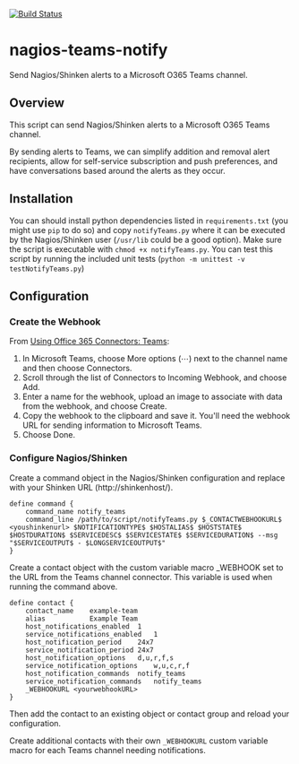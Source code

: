 [![Build Status](https://travis-ci.org/jbguillois/nagios-teams-notify.svg?branch=master)](https://travis-ci.org/jbguillois/nagios-teams-notify)

# nagios-teams-notify
Send Nagios/Shinken alerts to a Microsoft O365 Teams channel.

## Overview

This script can send Nagios/Shinken alerts to a Microsoft O365 Teams channel.

By sending alerts to Teams, we can simplify addition and removal alert recipients, allow for self-service subscription and push preferences, and have conversations based around the alerts as they occur.

## Installation

You can should install python dependencies listed in `requirements.txt` (you might use `pip` to do so) and copy `notifyTeams.py` where it can be executed by the Nagios/Shinken user (`/usr/lib` could be a good option). Make sure the script is  executable with `chmod +x notifyTeams.py`.
You can test this script by running the included unit tests (`python -m unittest -v testNotifyTeams.py`) 

## Configuration

### Create the Webhook

From [Using Office 365 Connectors: Teams](https://docs.microsoft.com/en-us/microsoftteams/platform/concepts/connectors/connectors-using#setting-up-a-custom-incoming-webhook):

1. In Microsoft Teams, choose More options (⋯) next to the channel name and then choose Connectors.
2. Scroll through the list of Connectors to Incoming Webhook, and choose Add.
3. Enter a name for the webhook, upload an image to associate with data from the webhook, and choose Create.
4. Copy the webhook to the clipboard and save it. You'll need the webhook URL for sending information to Microsoft Teams.
5. Choose Done.

### Configure Nagios/Shinken

Create a command object in the Nagios/Shinken configuration and replace <yourshinkenurl> with your Shinken URL (http://shinkenhost/).

```
define command {
    command_name notify_teams
    command_line /path/to/script/notifyTeams.py $_CONTACTWEBHOOKURL$ <youshinkenurl> $NOTIFICATIONTYPE$ $HOSTALIAS$ $HOSTSTATE$ $HOSTDURATION$ $SERVICEDESC$ $SERVICESTATE$ $SERVICEDURATION$ --msg "$SERVICEOUTPUT$ - $LONGSERVICEOUTPUT$"
}
```
Create a contact object with the custom variable macro _WEBHOOK set to the URL from the Teams channel connector. This variable is used when running the command above.

```
define contact {
    contact_name    example-team
    alias           Example Team
    host_notifications_enabled  1
    service_notifications_enabled   1
    host_notification_period    24x7
    service_notification_period 24x7 
    host_notification_options   d,u,r,f,s
    service_notification_options    w,u,c,r,f
    host_notification_commands  notify_teams
    service_notification_commands   notify_teams
    _WEBHOOKURL <yourwebhookURL>
}
```

Then add the contact to an existing object or contact group and reload your configuration.

Create additional contacts with their own `_WEBHOOKURL` custom variable macro for each Teams channel needing notifications.
